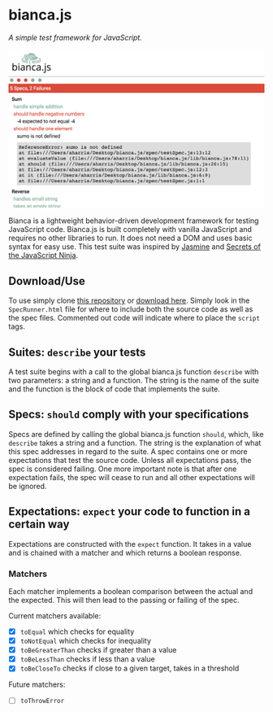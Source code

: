 # bianca.js

*A simple test framework for JavaScript.*

![alt text][preview]

Bianca is a lightweight behavior-driven development framework for testing JavaScript code. Bianca.js is built completely with vanilla JavaScript and requires no other libraries to run. It does not need a DOM and uses basic syntax for easy use. This test suite was inspired by [Jasmine][1] and [Secrets of the JavaScript Ninja][2].

## Download/Use

To use simply clone [this repository][3] or [download here][4]. Simply look in the `SpecRunner.html` file for where to include both the source code as well as the spec files. Commented out code will indicate where to place the `script` tags.

## Suites: `describe` your tests

A test suite begins with a call to the global bianca.js function `describe` with two parameters: a string and a function. The string is the name of the suite and the function is the block of code that implements the suite.

## Specs: `should` comply with your specifications

Specs are defined by calling the global bianca.js function `should`, which, like `describe` takes a string and a function. The string is the explanation of what this spec addresses in regard to the suite. A spec contains one or more expectations that test the source code. Unless all expectations pass, the spec is considered failing. One more important note is that after one expectation fails, the spec will cease to run and all other expectations will be ignored.

## Expectations: `expect` your code to function in a certain way

Expectations are constructed with the `expect` function. It takes in a value and is chained with a matcher and which returns a boolean response.

### Matchers

Each matcher implements a boolean comparison between the actual and the expected. This will then lead to the passing or failing of the spec.

Current matchers available:
- [x] `toEqual` which checks for equality
- [x] `toNotEqual` which checks for inequality
- [x] `toBeGreaterThan` checks if greater than a value
- [x] `toBeLessThan` checks if less than a value
- [x] `toBeCloseTo` checks if close to a given target, takes in a threshold

Future matchers:
- [ ] `toThrowError`


[preview]:/lib/assets/preview.png "bianca preview"
[1]:http://jasmine.github.io/
[2]:https://www.manning.com/books/secrets-of-the-javascript-ninja
[3]:https://github.com/chasenyc/bianca.js
[4]:javascript:void(0)

